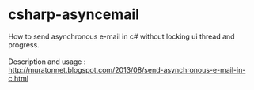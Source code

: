 csharp-asyncemail
=================

How to send asynchronous e-mail in c# without locking ui thread and progress.
<br/><br/>
Description and usage :
<br/>
http://muratonnet.blogspot.com/2013/08/send-asynchronous-e-mail-in-c.html
